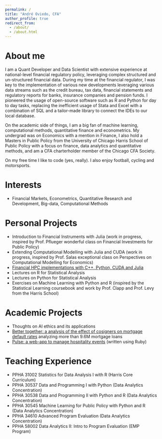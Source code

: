 ```yaml
---
permalink: /
title: "André Oviedo, CFA"
author_profile: true
redirect_from: 
  - /about/
  - /about.html
---
```


# About me


I am a Quant Developer and Data Scientist with extensive experience at national-level financial regulatory policy, leveraging complex structured and un-structured financial data. During my time at the financial regulator, I was key to the implementation of various new developments leveraging various data streams such as the credit bureau, tax data, financial statements and regulatory reports for banks, insurance companies and pension funds. I pioneered the usage of open-source software such as R and Python
for day to day tasks, replacing the inefficient usage of Stata and Excel with a combination of SQL and a tailor-made library to connect the IDEs to our local database.

On the academic side of things, I am a big fan of machine learning, computational methods, quantitative finance and econometrics. My undergrad was on Economics with a mention in Finance, I also hold a Masters in Public Policy from the University of Chicago Harris School of Public Policy with a focus on finance, data analytics and quantitative methods, and am a CFA charterholder member of the Chicago CFA Society.

On my free time I like to code (yes, really). I also enjoy football, cycling and motorsports.

# Interests

- Financial Markets, Econometrics, Quantitative Research and Development, Big-data, Computational Methods

# Personal Projects

- Introduction to Financial Instruments with Julia (work in progress, inspired by Prof. Pflueger wonderful class on Financial Investments for Public Policy)
- Extending Computational Modelling with Julia and CUDA (work in progress, inspired by Prof. Salas exceptional class on Perspectives on Computational Modelling for Economics)
- [Financial HPC implementations with C++, Python, CUDA and Julia](https://github.com/andreoviedo/finance-hpc-examples)
- Lectures on R for Statistical Analysis
- Lectures on Python for Statistical Analysis
- Exercises on Machine Learning with Python and R (inspired by the Statistical Learning coursebook and work by Prof. Clapp and Prof. Levy from the Harris School)

# Academic Projects

- Thoughts on AI ethics and its applications
- [Better together: a analysis of the effect of cosigners on mortgage default rates](https://github.com/andreoviedo/better_together) analyzing more than 9.6M mortgage loans
- [Pulse: a web-app to manage hospitality events](https://github.com/andreoviedo/pulse_nightlife) (written using Ruby)

# Teaching Experience

- PPHA 31002 Statistics for Data Analysis I with R (Harris Core Curriculum)
- PPHA 30537 Data and Programming I with Python (Data Analytics Concentration)
- PPHA 30538 Data and Programming II with Python and R (Data Analytics Concentration)
- PPHA 30545 Machine Learning for Public Policy with Python and R (Data Analytics Concentration)
- PPHA 34610 Advanced Program Evaluation (Data Analytics Concentration)
- PPHA 58002 Data Analytics II: Intro to Program Evaluation (EMP Program)
